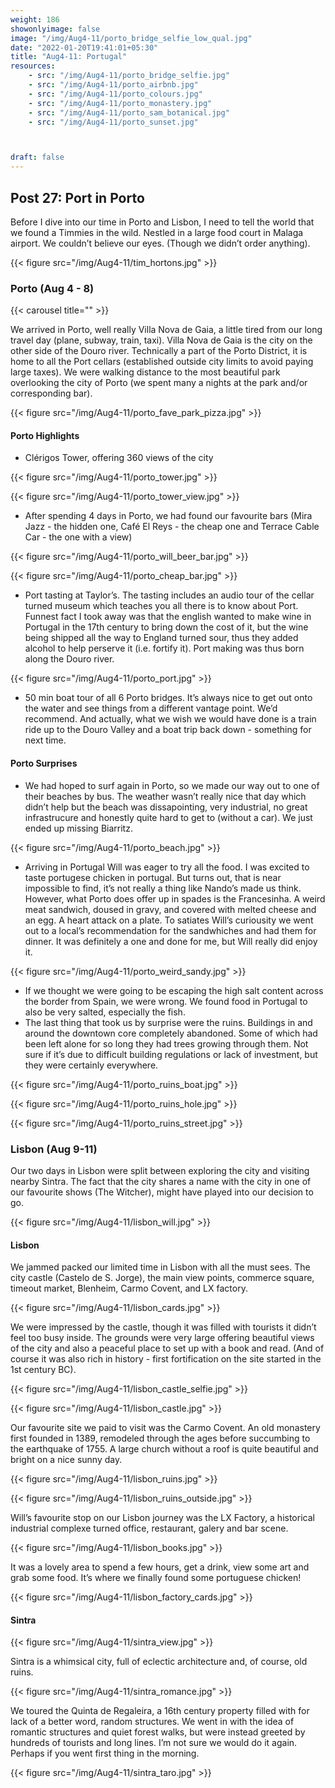 ```yaml
---
weight: 186
showonlyimage: false
image: "/img/Aug4-11/porto_bridge_selfie_low_qual.jpg"
date: "2022-01-20T19:41:01+05:30"
title: "Aug4-11: Portugal"
resources:
    - src: "/img/Aug4-11/porto_bridge_selfie.jpg"
    - src: "/img/Aug4-11/porto_airbnb.jpg"
    - src: "/img/Aug4-11/porto_colours.jpg"
    - src: "/img/Aug4-11/porto_monastery.jpg"
    - src: "/img/Aug4-11/porto_sam_botanical.jpg"
    - src: "/img/Aug4-11/porto_sunset.jpg"



draft: false
---
```


## Post 27: Port in Porto   

Before I dive into our time in Porto and Lisbon, I need to tell the world that we found a Timmies in the wild. Nestled in a large food court in Malaga airport. We couldn’t believe our eyes. (Though we didn’t order anything). 

{{< figure src="/img/Aug4-11/tim_hortons.jpg" >}} 
&nbsp;

### Porto (Aug 4 - 8)

{{< carousel title="" >}}
&nbsp;

We arrived in Porto, well really Villa Nova de Gaia, a little tired from our long travel day (plane, subway, train, taxi). Villa Nova de Gaia is the city on the other side of the Douro river. Technically a part of the Porto District, it is home to all the Port cellars (established outside city limits to avoid paying large taxes). We were walking distance to the most beautiful park overlooking the city of Porto (we spent many a nights at the park and/or corresponding bar).

{{< figure src="/img/Aug4-11/porto_fave_park_pizza.jpg" >}} 
&nbsp;

#### Porto Highlights 
- Clérigos Tower, offering 360 views of the city

{{< figure src="/img/Aug4-11/porto_tower.jpg" >}} 
&nbsp;

{{< figure src="/img/Aug4-11/porto_tower_view.jpg" >}} 
&nbsp;

- After spending 4 days in Porto, we had found our favourite bars (Mira Jazz - the hidden one, Café El Reys - the cheap one and Terrace Cable Car - the one with a view)

{{< figure src="/img/Aug4-11/porto_will_beer_bar.jpg" >}} 
&nbsp;

{{< figure src="/img/Aug4-11/porto_cheap_bar.jpg" >}} 
&nbsp;

- Port tasting at Taylor’s. The tasting includes an audio tour of the cellar turned museum which teaches you all there is to know about Port. Funnest fact I took away was that the english wanted to make wine in Portugal in the 17th century to bring down the cost of it, but the wine being shipped all the way to England turned sour, thus they added alcohol to help perserve it (i.e. fortify it). Port making was thus born along the Douro river. 

{{< figure src="/img/Aug4-11/porto_port.jpg" >}} 
&nbsp;

- 50 min boat tour of all 6 Porto bridges. It’s always nice to get out onto the water and see things from a different vantage point. We’d recommend. And actually, what we wish we would have done is a train ride up to the Douro Valley and a boat trip back down - something for next time. 

#### Porto Surprises 

- We had hoped to surf again in Porto, so we made our way out to one of their beaches by bus. The weather wasn’t really nice that day which didn’t help but the beach was dissapointing, very industrial, no great infrastrucure and honestly quite hard to get to (without a car). We just ended up missing Biarritz. 

{{< figure src="/img/Aug4-11/porto_beach.jpg" >}} 
&nbsp;
- Arriving in Portugal Will was eager to try all the food. I was excited to taste portugese chicken in portugal. But turns out, that is near impossible to find, it’s not really a thing like Nando’s made us think. However, what Porto does offer up in spades is the Francesinha. A weird meat sandwich, doused in gravy, and covered with melted cheese and an egg. A heart attack on a plate. To satiates Will’s curiousity we went out to a local’s recommendation for the sandwhiches and had them for dinner. It was definitely a one and done for me, but Will really did enjoy it. 

{{< figure src="/img/Aug4-11/porto_weird_sandy.jpg" >}} 
&nbsp;

- If we thought we were going to be escaping the high salt content across the border from Spain, we were wrong. We found food in Portugal to also be very salted, especially the fish. 
- The last thing that took us by surprise were the ruins. Buildings in and around the downtown core completely abandoned. Some of which had been left alone for so long they had trees growing through them. Not sure if it’s due to difficult building regulations or lack of investment, but they were certainly everywhere. 

{{< figure src="/img/Aug4-11/porto_ruins_boat.jpg" >}} 
&nbsp;

{{< figure src="/img/Aug4-11/porto_ruins_hole.jpg" >}} 
&nbsp;

{{< figure src="/img/Aug4-11/porto_ruins_street.jpg" >}} 
&nbsp;

### Lisbon (Aug 9-11)

Our two days in Lisbon were split between exploring the city and visiting nearby Sintra. The fact that the city shares a name with the city in one of our favourite shows (The Witcher), might have played into our decision to go. 

{{< figure src="/img/Aug4-11/lisbon_will.jpg" >}} 
&nbsp;

#### Lisbon

We jammed packed our limited time in Lisbon with all the must sees. The city castle (Castelo de S. Jorge), the main view points, commerce square, timeout market, Blenheim, Carmo Covent, and LX factory. 

{{< figure src="/img/Aug4-11/lisbon_cards.jpg" >}} 
&nbsp;

We were impressed by the castle, though it was filled with tourists it didn’t feel too busy inside. The grounds were very large offering beautiful views of the city and also a peaceful place to set up with a book and read. (And of course it was also rich in history - first fortification on the site started in the 1st century BC). 

{{< figure src="/img/Aug4-11/lisbon_castle_selfie.jpg" >}} 
&nbsp;

{{< figure src="/img/Aug4-11/lisbon_castle.jpg" >}} 
&nbsp;

Our favourite site we paid to visit was the Carmo Covent. An old monastery first founded in 1389, remodeled through the ages before succumbing to the earthquake of 1755. A large church without a roof is quite beautiful and bright on a nice sunny day. 

{{< figure src="/img/Aug4-11/lisbon_ruins.jpg" >}} 
&nbsp;

{{< figure src="/img/Aug4-11/lisbon_ruins_outside.jpg" >}} 
&nbsp;

Will’s favourite stop on our Lisbon journey was the LX Factory, a historical industrial complexe turned office, restaurant, galery and bar scene. 

{{< figure src="/img/Aug4-11/lisbon_books.jpg" >}} 
&nbsp;

It was a lovely area to spend a few hours, get a drink, view some art and grab some food. It’s where we finally found some portuguese chicken!

{{< figure src="/img/Aug4-11/lisbon_factory_cards.jpg" >}} 
&nbsp;

#### Sintra

{{< figure src="/img/Aug4-11/sintra_view.jpg" >}} 
&nbsp;

Sintra is a whimsical city, full of eclectic architecture and, of course, old ruins. 

{{< figure src="/img/Aug4-11/sintra_romance.jpg" >}} 
&nbsp;

We toured the Quinta de Regaleira, a 16th century property filled with for lack of a better word, random structures. We went in with the idea of romantic structures and quiet forest walks, but were instead greeted by hundreds of tourists and long lines. I’m not sure we would do it again. Perhaps if you went first thing in the morning. 

{{< figure src="/img/Aug4-11/sintra_taro.jpg" >}} 
&nbsp;










